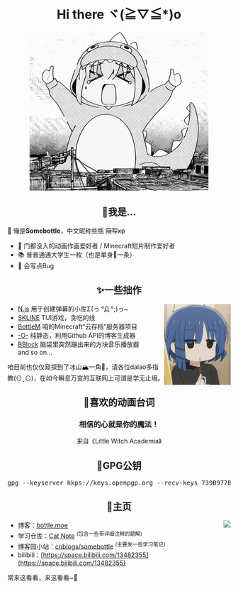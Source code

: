 <h1 align="center">Hi there ヾ(≧▽≦*)o  </h1>

<!--![avatar](https://images.weserv.nl/?url=https://raw.githubusercontent.com/SomeBottle/somebottle/master/avatar.png)  -->
<div align="center">
  <img src="https://raw.githubusercontent.com/SomeBottle/somebottle/master/sticker/identityMonster.gif"></img>
</div>

<h2 align="center">🤔我是...</h2>

👋 俺是**Somebottle**，中文昵称些瓶 <del>简写xp</del>  
* 💖 门都没入的动画作画爱好者 / Minecraft短片制作爱好者  
* 📚 普普通通大学生一枚（也是单身🌭一条）
* 🐛 会写点Bug

<h2 align="center">✨一些拙作</h2>

<img src="https://raw.githubusercontent.com/SomeBottle/somebottle/master/sticker/chewingLyo.gif" align="right" width="150px"></img>

<div align="left"> 
  
* [N.js](https://github.com/SomeBottle/N.js/) 用于创建弹幕的小库Σ(っ °Д °;)っ~ 
* [SKLINE](https://github.com/SomeBottle/skline) TUI游戏，贪吃的线  
* [BottleM](https://github.com/Bottle-M) 咱的Minecraft“云存档”服务器项目
* [-O-](https://github.com/SomeBottle/-O-) 纯静态，利用Github API的博客生成器  
* [BBlock](https://github.com/SomeBottle/BBlock) 脑袋里突然蹦出来的方块音乐播放器  
and so on...
  
</div>

咱目前也仅仅窥探到了冰山🏔️一角🧊，请各位dalao多指教(⊙ˍ⊙)，在如今瞬息万变的互联网上可谓是学无止境。  

<h2 align="center">💬喜欢的动画台词</h2>

<h3 align="center">相信的心就是你的魔法！</h3>
<p align="center">来自《Little Witch Academia》</p>

<h2 align="center">🔑GPG公钥</h2>

<pre align="center">
gpg --keyserver hkps://keys.openpgp.org --recv-keys 739B977BB8EAF1A27D45CEF544CAB27C484C507A
</pre>

<h2 align="center">🚀主页</h2>

<a href="https://github.com/anuraghazra/github-readme-stats/blob/master/docs/readme_cn.md" target="_blank"><img src='https://github-readme-stats-git-masterrstaa-rickstaa.vercel.app/api?username=SomeBottle&show_icons=true&hide_border=true&theme=dark&locale=cn' align='right'></img></a>

* 博客：[bottle.moe](https://bottle.moe)  
* 学习仓库：[Cat Note](https://github.com/cat-note/bottleofcat) <sup>(包含一些带详细注释的题解)</sup>
* 博客园小站：[cnblogs/somebottle](https://www.cnblogs.com/somebottle) <sup>(主要发一些学习笔记)</sup>  
* bilibili：[https://space.bilibili.com/13482355](https://space.bilibili.com/13482355)  

常来这看看，来这看看~🎵  
